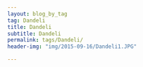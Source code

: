```yaml
---
layout: blog_by_tag
tag: Dandeli
title: Dandeli
subtitle: Dandeli
permalink: tags/Dandeli/
header-img: "img/2015-09-16/Dandeli1.JPG"

---
```

